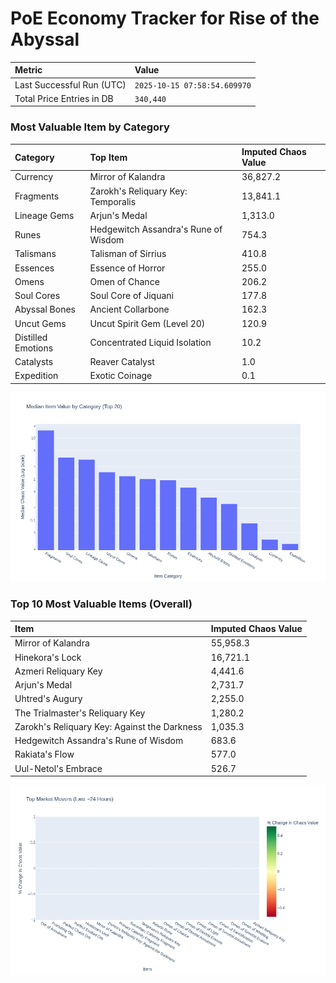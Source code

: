 # PoE Economy Tracker for Rise of the Abyssal

<!-- START_MAINTENANCE -->
| Metric | Value |
|:---|:---|
| Last Successful Run (UTC) | `2025-10-15 07:58:54.609970` |
| Total Price Entries in DB | `340,440` |

<!-- END_MAINTENANCE -->

<!-- START_DATAFRAME_DEBUG -->
<!-- END_DATAFRAME_DEBUG -->

<!-- START_CATEGORY_ANALYSIS -->
### Most Valuable Item by Category
| Category | Top Item | Imputed Chaos Value |
| :--- | :--- | :--- |
| Currency | Mirror of Kalandra | 36,827.2 |
| Fragments | Zarokh's Reliquary Key: Temporalis | 13,841.1 |
| Lineage Gems | Arjun's Medal | 1,313.0 |
| Runes | Hedgewitch Assandra's Rune of Wisdom | 754.3 |
| Talismans | Talisman of Sirrius | 410.8 |
| Essences | Essence of Horror | 255.0 |
| Omens | Omen of Chance | 206.2 |
| Soul Cores | Soul Core of Jiquani | 177.8 |
| Abyssal Bones | Ancient Collarbone | 162.3 |
| Uncut Gems | Uncut Spirit Gem (Level 20) | 120.9 |
| Distilled Emotions | Concentrated Liquid Isolation | 10.2 |
| Catalysts | Reaver Catalyst | 1.0 |
| Expedition | Exotic Coinage | 0.1 |


![Category Analysis Chart](charts/category_analysis.png)
<!-- END_ANALYSIS -->

<!-- START_ANALYSIS -->
### Top 10 Most Valuable Items (Overall)
| Item | Imputed Chaos Value |
| :--- | :--- |
| Mirror of Kalandra | 55,958.3 |
| Hinekora's Lock | 16,721.1 |
| Azmeri Reliquary Key | 4,441.6 |
| Arjun's Medal | 2,731.7 |
| Uhtred's Augury | 2,255.0 |
| The Trialmaster's Reliquary Key | 1,280.2 |
| Zarokh's Reliquary Key: Against the Darkness | 1,035.3 |
| Hedgewitch Assandra's Rune of Wisdom | 683.6 |
| Rakiata's Flow | 577.0 |
| Uul-Netol's Embrace | 526.7 |


![Market Movers Chart](charts/market_movers.png)
<!-- END_ANALYSIS -->
